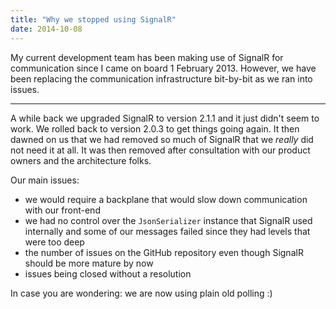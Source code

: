 ```yaml
---
title: "Why we stopped using SignalR"
date: 2014-10-08
---
```


My current development team has been making use of SignalR for communication since I came on board 1 February 2013.  However, we have been replacing the communication infrastructure bit-by-bit as we ran into issues.

---

A while back we upgraded SignalR to version 2.1.1 and it just didn't seem to work.  We rolled back to version 2.0.3 to get things going again.  It then dawned on us that we had removed so much of SignalR that we *really* did not need it at all.  It was then removed after consultation with our product owners and the architecture folks.

Our main issues:

- we would require a backplane that would slow down communication with our front-end
- we had no control over the `JsonSerializer` instance that SignalR used internally and some of our messages failed since they had levels that were too deep
- the number of issues on the GitHub repository even though SignalR should be more mature by now
- issues being closed without a resolution

In case you are wondering: we are now using plain old polling :)
